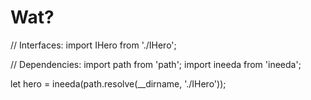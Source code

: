 # Wat?

// Interfaces:
import IHero from './IHero';

// Dependencies:
import path from 'path';
import ineeda from 'ineeda';

let hero = ineeda<IHero>(path.resolve(__dirname, './IHero'));
